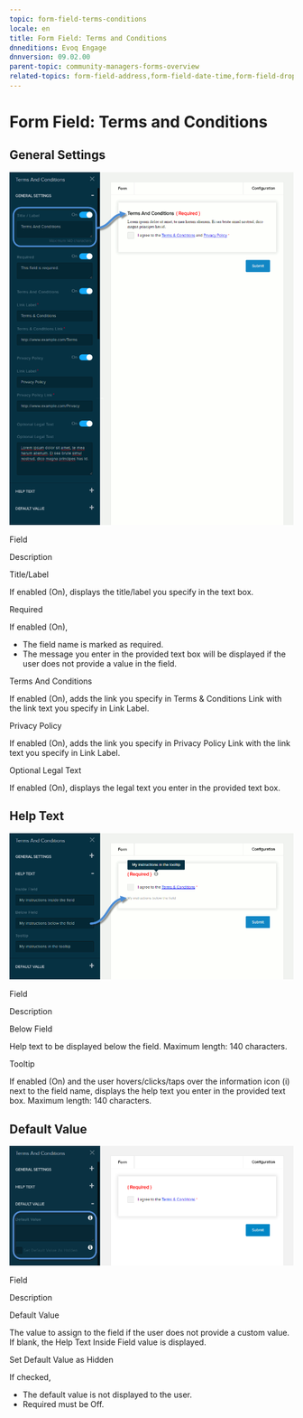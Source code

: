 ```yaml
---
topic: form-field-terms-conditions
locale: en
title: Form Field: Terms and Conditions
dnneditions: Evoq Engage
dnnversion: 09.02.00
parent-topic: community-managers-forms-overview
related-topics: form-field-address,form-field-date-time,form-field-dropdown,form-field-email,form-field-esignature,form-field-multi-line-text,form-field-multiple-choice,form-field-name,form-field-number,form-field-phone-number,form-field-single-line-text,form-field-static-text,form-field-url-website,form-field-submit
---
```


# Form Field: Terms and Conditions

## General Settings

  

![Settings for Terms and Conditions field](img/scr-FormField-TermsConditions-generalsettings.gif)

  

Field

Description

Title/Label

If enabled (On), displays the title/label you specify in the text box.

Required

If enabled (On),

*   The field name is marked as required.
*   The message you enter in the provided text box will be displayed if the user does not provide a value in the field.

Terms And Conditions

If enabled (On), adds the link you specify in Terms & Conditions Link with the link text you specify in Link Label.

Privacy Policy

If enabled (On), adds the link you specify in Privacy Policy Link with the link text you specify in Link Label.

Optional Legal Text

If enabled (On), displays the legal text you enter in the provided text box.

## Help Text

  

![Settings for Terms and Conditions field](img/scr-FormField-TermsConditions-helptext.gif)

  

Field

Description

Below Field

Help text to be displayed below the field. Maximum length: 140 characters.

Tooltip

If enabled (On) and the user hovers/clicks/taps over the information icon (i) next to the field name, displays the help text you enter in the provided text box. Maximum length: 140 characters.

## Default Value

  

![Settings for Terms and Conditions field](img/scr-FormField-TermsConditions-defaultvalue.png)

  

Field

Description

Default Value

The value to assign to the field if the user does not provide a custom value. If blank, the Help Text Inside Field value is displayed.

Set Default Value as Hidden

If checked,

*   The default value is not displayed to the user.
*   Required must be Off.